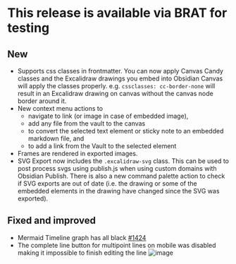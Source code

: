  # This release is available via BRAT for testing

## New
- Supports css classes in frontmatter. You can now apply Canvas Candy classes and the Excalidraw drawings you embed into Obsidian Canvas will apply the classes properly. e.g. `cssclasses: cc-border-none` will result in an Excalidraw drawing on canvas without the canvas node border around it.
- New context menu actions to
  - navigate to link (or image in case of embedded image),
  - add any file from the vault to the canvas
  - to convert the selected text element or sticky note to an embedded markdown file, and 
  - to add a link from the Vault to the selected element
- Frames are rendered in exported images.
- SVG Export now includes the `.excalidraw-svg` class. This can be used to post process svgs using publish.js when using custom domains with Obsidian Publish. There is also a new command palette action to check if SVG exports are out of date (i.e. the drawing or some of the embedded elements in the drawing have changed since the SVG was exported).

## Fixed and improved
- Mermaid Timeline graph has all black [#1424](https://github.com/zsviczian/obsidian-excalidraw-plugin/issues/1424)
- The complete line button for multipoint lines on mobile was disabled making it impossible to finish editing the line
![image](https://github.com/zsviczian/obsidian-excalidraw-plugin/assets/14358394/e7051c75-818f-4800-ba16-ac276e229184)
